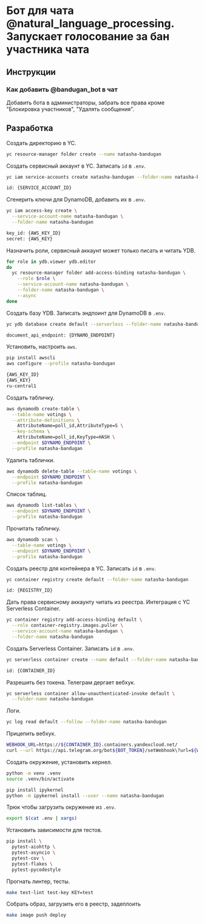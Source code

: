 
# Бот для чата @natural_language_processing. Запускает голосование за бан участника чата

## Инструкции

### Как добавить @bandugan_bot в чат

Добавить бота в администраторы, забрать все права кроме "Блокировка участников", "Удалять сообщения".

## Разработка

Создать директорию в YC.

```bash
yc resource-manager folder create --name natasha-bandugan
```

Создать сервисный аккаунт в YC. Записать `id` в `.env`.

```bash
yc iam service-accounts create natasha-bandugan --folder-name natasha-bandugan

id: {SERVICE_ACCOUNT_ID}
```

Сгенерить ключи для DynamoDB, добавить их в `.env`.

```bash
yc iam access-key create \
  --service-account-name natasha-bandugan \
  --folder-name natasha-bandugan

key_id: {AWS_KEY_ID}
secret: {AWS_KEY}
```

Назначить роли, сервисный аккаунт может только писать и читать YDB.

```bash
for role in ydb.viewer ydb.editor
do
  yc resource-manager folder add-access-binding natasha-bandugan \
    --role $role \
    --service-account-name natasha-bandugan \
    --folder-name natasha-bandugan \
    --async
done
```

Создать базу YDB. Записать эндпоинт для DynamoDB в `.env`.

```bash
yc ydb database create default --serverless --folder-name natasha-bandugan

document_api_endpoint: {DYNAMO_ENDPOINT}
```

Установить, настроить `aws`.

```bash
pip install awscli
aws configure --profile natasha-bandugan

{AWS_KEY_ID}
{AWS_KEY}
ru-central1
```

Создать табличку.

```bash
aws dynamodb create-table \
  --table-name votings \
  --attribute-definitions \
    AttributeName=poll_id,AttributeType=S \
  --key-schema \
    AttributeName=poll_id,KeyType=HASH \
  --endpoint $DYNAMO_ENDPOINT \
  --profile natasha-bandugan
```

Удалить таблички.

```bash
aws dynamodb delete-table --table-name votings \
  --endpoint $DYNAMO_ENDPOINT \
  --profile natasha-bandugan
```

Список таблиц.

```bash
aws dynamodb list-tables \
  --endpoint $DYNAMO_ENDPOINT \
  --profile natasha-bandugan
```

Прочитать табличку.

```bash
aws dynamodb scan \
  --table-name votings \
  --endpoint $DYNAMO_ENDPOINT \
  --profile natasha-bandugan
```

Создать реестр для контейнера в YC. Записать `id` в `.env`.

```bash
yc container registry create default --folder-name natasha-bandugan

id: {REGISTRY_ID}
```

Дать права сервисному аккаунту читать из реестра. Интеграция с YC Serverless Container.

```bash
yc container registry add-access-binding default \
  --role container-registry.images.puller \
  --service-account-name natasha-bandugan \
  --folder-name natasha-bandugan
```

Создать Serverless Container. Записать `id` в `.env`.

```bash
yc serverless container create --name default --folder-name natasha-bandugan

id: {CONTAINER_ID}
```

Разрешить без токена. Телеграм дергает вебхук.

```bash
yc serverless container allow-unauthenticated-invoke default \
  --folder-name natasha-bandugan
```

Логи.

```bash
yc log read default --follow --folder-name natasha-bandugan
```

Прицепить вебхук.

```bash
WEBHOOK_URL=https://${CONTAINER_ID}.containers.yandexcloud.net/
curl --url https://api.telegram.org/bot${BOT_TOKEN}/setWebhook\?url=${WEBHOOK_URL}
```

Создать окружение, установить кернел.

```bash
python -m venv .venv
source .venv/bin/activate

pip install ipykernel
python -m ipykernel install --user --name natasha-bandugan
```

Трюк чтобы загрузить окружение из `.env`.

```bash
export $(cat .env | xargs)
```

Установить зависимости для тестов.

```bash
pip install \
  pytest-aiohttp \
  pytest-asyncio \
  pytest-cov \
  pytest-flakes \
  pytest-pycodestyle
```

Прогнать линтер, тесты.

```bash
make test-lint test-key KEY=test
```

Собрать образ, загрузить его в реестр, задеплоить

```bash
make image push deploy
```
